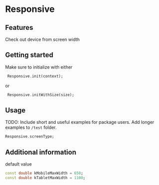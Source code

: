 # Responsive

## Features

Check out device from screen width

## Getting started

Make sure to initialize with either

```dart
 Responsive.init(context);
```

or

```dart
 Responsive.initWithSize(size);
```

## Usage

TODO: Include short and useful examples for package users. Add longer examples
to `/test` folder.

```dart
Responsive.screenType;
```

## Additional information

default value

```dart
const double kMobileMaxWidth = 650;
const double kTabletMaxWidth = 1100;
```
